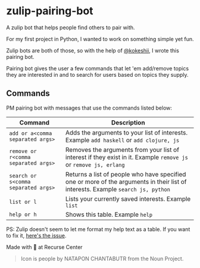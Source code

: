 # zulip-pairing-bot
A zulip bot that helps people find others to pair with.

For my first project in Python, I wanted to work on something simple yet fun.

Zulip bots are both of those, so with the help of [@kokeshii](https://github.com/kokeshii), I wrote this pairing bot.

Pairing bot gives the user a few commands that let 'em add/remove topics they are interested in
and to search for users based on topics they supply.

## Commands
PM pairing bot with messages that use the commands listed below:

Command | Description
--- | ---
`add or a<comma separated args>` | Adds the arguments to your list of interests. Example `add haskell` or `add clojure, js`
`remove or r<comma separated args>` | Removes the arguments from your list of interest if they exist in it. Example `remove js` or `remove js, erlang`
`search or s<comma separated args>` | Returns a list of people who have specified one or more of the arguments in their list of interests. Example `search js, python`
`list or l` | Lists your currently saved interests. Example `list`
`help or h` | Shows this table. Example `help`

PS: Zulip doesn't seem to let me format my help text as a table. If you want to fix it, [here's the issue](https://github.com/zeusdeux/zulip-pairing-bot/issues/1).

Made with :heart_decoration: at Recurse Center

> Icon is people by NATAPON CHANTABUTR from the Noun Project.
